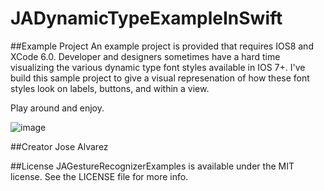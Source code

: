 JADynamicTypeExampleInSwift
===========================

##Example Project
An example project is provided that requires IOS8 and XCode 6.0. 
Developer and designers sometimes have a hard time visualizing the various dynamic type font styles available in IOS 7+. I've build this sample project to give a visual represenation of how these font styles look on labels, buttons, and within a view. 

Play around and enjoy. 

![image](http://i.imgur.com/jiQNAvx.png)


##Creator
Jose Alvarez

##License
JAGestureRecognizerExamples is available under the MIT license. See the LICENSE file for more info.
